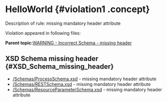 # HelloWorld {#violation1 .concept}

Description of rule: missing mandatory header attribute

Violation appeared in following files:

**Parent topic:**[WARNING - Incorrect Schema - missing header](../../../qa/rules/WARNING_-_Incorrect_Schema_-_missing_header.md)

## XSD Schema missing header {#XSD_Schema_missing_header}

-   [/Schemas/ProcessSchema.xsd](../../../projects/HelloWorld/Schemas/ProcessSchema.xsd.md) - missing mandatory header attribute
-   [/Schemas/RESTSchema.xsd](../../../projects/HelloWorld/Schemas/RESTSchema.xsd.md) - missing mandatory header attribute
-   [/Schemas/ResourceParameterSchema.xsd](../../../projects/HelloWorld/Schemas/ResourceParameterSchema.xsd.md) - missing mandatory header attribute

